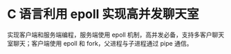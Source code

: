# C 语言利用 epoll 实现高并发聊天室

实现客户端和服务端编程，服务端使用 epoll 机制，高并发必备，支持多客户聊天室聊天；客户端使用 epoll 和 fork，父进程与子进程通过 pipe 通信。